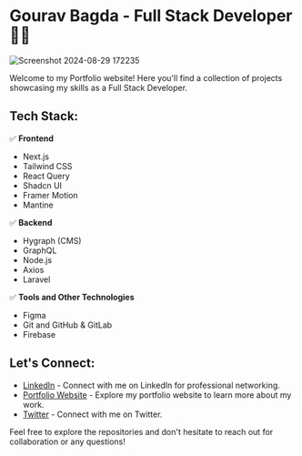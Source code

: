 # Gourav Bagda - Full Stack Developer 👨‍💻

![Screenshot 2024-08-29 172235](https://github.com/user-attachments/assets/e9686638-6eee-49ce-8b19-0256a85ae53a)


Welcome to my Portfolio website! Here you'll find a collection of projects showcasing my skills as a Full Stack Developer.

## Tech Stack:
✅ **Frontend**
  - Next.js
  - Tailwind CSS
  - React Query
  - Shadcn UI
  - Framer Motion
  - Mantine

✅  **Backend**
  - Hygraph (CMS)
  - GraphQL
  - Node.js
  - Axios
  - Laravel

✅ **Tools and Other Technologies**
  - Figma
  - Git and GitHub & GitLab
  - Firebase
 

## Let's Connect:

- [LinkedIn]("https://www.linkedin.com/in/gourav-bagda-292043215/") - Connect with me on LinkedIn for professional networking.
- [Portfolio Website](https://gouravbagda.vercel.app/) - Explore my portfolio website to learn more about my work.
- [Twitter]("https://x.com/gouravbagda") - Connect with me on Twitter.

Feel free to explore the repositories and don't hesitate to reach out for collaboration or any questions!
